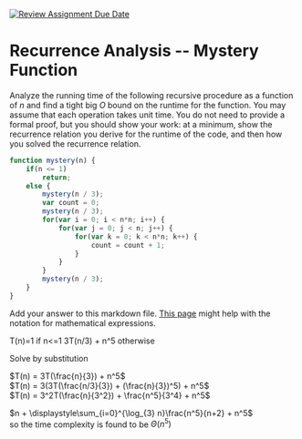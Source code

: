 [![Review Assignment Due Date](https://classroom.github.com/assets/deadline-readme-button-24ddc0f5d75046c5622901739e7c5dd533143b0c8e959d652212380cedb1ea36.svg)](https://classroom.github.com/a/OlW38W4k)
# Recurrence Analysis -- Mystery Function

Analyze the running time of the following recursive procedure as a function of
$n$ and find a tight big $O$ bound on the runtime for the function. You may
assume that each operation takes unit time. You do not need to provide a formal
proof, but you should show your work: at a minimum, show the recurrence relation
you derive for the runtime of the code, and then how you solved the recurrence
relation.

```javascript
function mystery(n) {
    if(n <= 1)
        return;
    else {
        mystery(n / 3);
        var count = 0;
        mystery(n / 3);
        for(var i = 0; i < n*n; i++) {
            for(var j = 0; j < n; j++) {
                for(var k = 0; k < n*n; k++) {
                    count = count + 1;
                }
            }
        }
        mystery(n / 3);
    }
}
```

Add your answer to this markdown file. [This
page](https://docs.github.com/en/get-started/writing-on-github/working-with-advanced-formatting/writing-mathematical-expressions)
might help with the notation for mathematical expressions.

T(n)=1 if n<=1
3T(n/3) + n^5 otherwise

Solve by substitution 

$T(n) = 3T(\frac{n}{3}) + n^5$<br>
$T(n) = 3(3T(\frac{n/3}{3}) + (\frac{n}{3})^5) + n^5$<br>
$T(n) = 3^2T(\frac{n}{3^2}) + \frac{n^5}{3^4} + n^5$<br>

$n + \displaystyle\sum_{i=0}^{\log_{3} n}\frac{n^5}{n+2} + n^5$<br>
so the time complexity is found to be $\Theta(n^5)$
